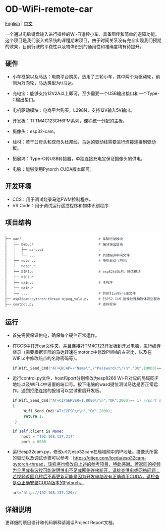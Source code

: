 # OD-WiFi-remote-car

[English](README.md) | [中文](README_zh.md)



一个通过电脑键盘输入进行操控的Wi-Fi遥控小车，具备图传和简单的避障功能。这个项目是我们嵌入式系统的课程期末项目，由于时间关系没有完全实现我们预期的效果，目前行驶的平稳性以及物体识别的通用性和准确度均有待提升。

## 硬件

* 小车框架以及马达：电商平台购买，选用了三轮小车，其中两个为驱动轮，前侧为万向轮，马达类型为tt马达。

* 充电宝：能够支持12V2A以上即可，至少需要一个USB输出接口和一个Type-C输出接口。

* 电机驱动模块：电商平台购买，L298N，支持12V输入5V输出。

* 开发板：TI TM4C123GH6PM系列，课程统一分配的主板。

* 摄像头：esp32-cam。

* 线材：若干公母头和双母头杜邦线，马达的驱动线需要进行焊接连接到驱动板。

* 拓展坞：Type-C转USB转接器，单独连接充电宝保证摄像头的供电。

* 电脑：能够使用Pytorch CUDA版本即可。

  

## 开发环境

* CCS：用于调试烧录马达PWM控制程序。
* VS Code：用于调试运行遥控程序和物体识别程序



## 项目结构

![](/file-tree/zh.png)

  

## 运行

* 首先需要保证供电，确保每个硬件正常运作。

  

* 在CCS中打开car文件夹，并且连接好TM4C123开发板到开发电脑，进行编译烧录（需要根据实际的马达转速在motor.c中修改PWM的占空比，以及在WIFI.c中修改热点的名称密码等）。

  ```c
  if(Wifi_Send_Cmd("AT+CWJAP=\"Name\",\"Password\"\r\n","OK",10000)== 1)
  ```

  

* 运行control.py文件，host和port分别修改为esp8266 Wi-Fi对应的局域网IP地址以及WIFI.c中设置的端口号。按下电脑的wasd键位测试马达是否正常运作。遇到拒绝连接的报错可以尝试重启开发板。

  ```c
  if(Wifi_Send_Cmd("AT+CIPSERVER=1,8080\r\n","OK",2000)== 1) //port number is 8080 here
  {
       Wifi_Send_Cmd("AT+CIFSR\r\n","OK",2000);
       return 1;
   }
  ```

  ```python
  if self.client is None:
      host = "192.168.137.217"  
      port = 8080               
  ```



* 运行esp32cam.py，修改url为esp32cam在局域网中的IP地址。摄像头所需的驱动以及调试步骤可以参考：https://gitee.com/lceda/esp32cam-pytorch-thread，该程序也修改自上述的参考项目，特此感谢。若返回的视频为全黑或有波纹可能说明供电不足或网络连接断开，请排查供电或网络问题；若视频返回几秒后不再更新可能是因为开发电脑没有正确调用CUDA，请检查是否正确安装CUDA版本的Pytorch。

  ```python
  url='http://192.168.137.120//'
  ```

  

## 详细说明

更详细的项目设计和代码解释请阅读Project Report文档。